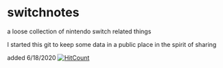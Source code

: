 # switchnotes
a loose collection of nintendo switch related things

I started this git to keep some data in a public place in the spirit of sharing

added 6/18/2020
[![HitCount](http://hits.dwyl.com/timmeh87/switchnotes.svg)](http://hits.dwyl.com/timmeh87/switchnotes)
